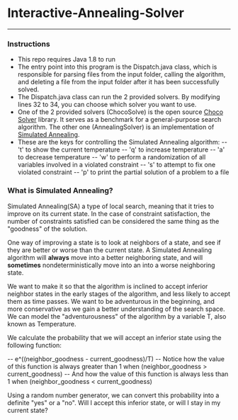 # Interactive-Annealing-Solver
---
### Instructions
- This repo requires Java 1.8 to run
- The entry point into this program is the Dispatch.java class, which is responsible for parsing files from the input folder, calling the algorithm, and deleting a file from the input folder after it has been successfully solved.
- The Dispatch.java class can run the 2 provided solvers. By modifying lines 32 to 34, you can choose which solver you want to use.
- One of the 2 provided solvers (ChocoSolve) is the open source [Choco Solver](http://www.choco-solver.org) library. It serves as a benchmark for a general-purpose search algorithm. The other one (AnnealingSolver) is an implementation of [Simulated Annealing](https://en.wikipedia.org/wiki/Simulated_annealing).
- These are the keys for controlling the Simulated Annealing algorithm:
    -- 't' to show the current temperature
    -- 'q' to increase temperature
    -- 'a' to decrease temperature
    -- 'w' to perform a randomization of all variables involved in a violated constraint
    -- 's' to attempt to fix one violated constraint
    -- 'p' to print the partial solution of a problem to a file

### What is Simulated Annealing?
Simulated Annealing(SA) a type of local search, meaning that it tries to improve on its current state. In the case of constraint satisfaction, the number of constraints satisfied can be considered the same thing as the "goodness" of the solution.

One way of improving a state is to look at neighbors of a state, and see if they are better or worse than the current state. A Simulated Annealing algorithm will **always** move into a better neighboring state, and will **sometimes** nondeterministically move into an into a worse neighboring state.

We want to make it so that the algorithm is inclined to accept inferior neighbor states in the early stages of the algorithm, and less likely to accept them as time passes. We want to be adventurous in the beginning, and more conservative as we gain a better understanding of the search space. We can model the "adventurousness" of the algorithm by a variable T, also known as Temperature.

We calculate the probability that we will accept an inferior state using the following function:

-- e^((neighbor_goodness - current_goodness)/T)
-- Notice how the value of this function is always greater than 1 when (neighbor_goodness > current_goodness)
-- And how the value of this function is always less than 1 when (neighbor_goodness < current_goodness)

Using a random number generator, we can convert this probability into a definite "yes" or a "no". Will I accept this inferior state, or will I stay in my current state?




